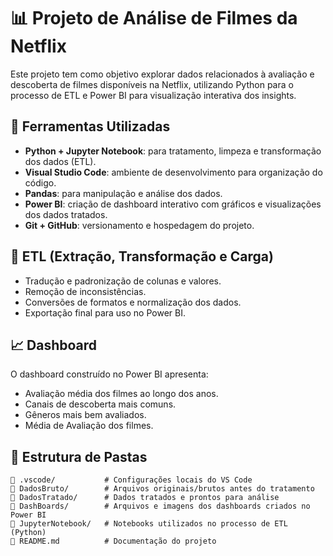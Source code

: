 # 📊 Projeto de Análise de Filmes da Netflix

Este projeto tem como objetivo explorar dados relacionados à avaliação e descoberta de filmes disponíveis na Netflix, utilizando Python para o processo de ETL e Power BI para visualização interativa dos insights.

## 🔧 Ferramentas Utilizadas

- **Python + Jupyter Notebook**: para tratamento, limpeza e transformação dos dados (ETL).
- **Visual Studio Code**: ambiente de desenvolvimento para organização do código.
- **Pandas**: para manipulação e análise dos dados.
- **Power BI**: criação de dashboard interativo com gráficos e visualizações dos dados tratados.
- **Git + GitHub**: versionamento e hospedagem do projeto.

## 🔄 ETL (Extração, Transformação e Carga)

- Tradução e padronização de colunas e valores.
- Remoção de inconsistências.
- Conversões de formatos e normalização dos dados.
- Exportação final para uso no Power BI.

## 📈 Dashboard

O dashboard construído no Power BI apresenta:
- Avaliação média dos filmes ao longo dos anos.
- Canais de descoberta mais comuns.
- Gêneros mais bem avaliados.
- Média de Avaliação dos filmes.

## 📁 Estrutura de Pastas

```text
📂 .vscode/           # Configurações locais do VS Code  
📂 DadosBruto/        # Arquivos originais/brutos antes do tratamento  
📂 DadosTratado/      # Dados tratados e prontos para análise  
📂 DashBoards/        # Arquivos e imagens dos dashboards criados no Power BI  
📂 JupyterNotebook/   # Notebooks utilizados no processo de ETL (Python)  
📄 README.md          # Documentação do projeto  